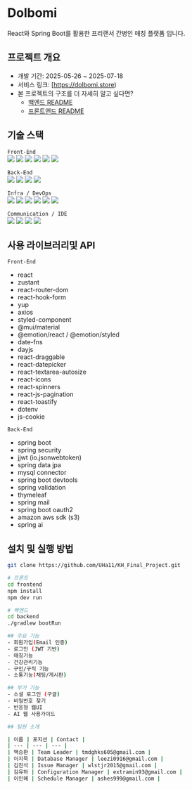 # Dolbomi
React와 Spring Boot를 활용한 프리랜서 간병인 매칭 플랫폼 입니다.

## 프로젝트 개요
- 개발 기간: 2025-05-26 ~ 2025-07-18
- 서비스 링크: [https://dolbomi.store)
- 본 프로젝트의 구조를 더 자세히 알고 싶다면?
  - [백엔드 README](./BACK.md)
  - [프론트엔드 README](./FRONT.md)

## 기술 스택

`Front-End`  
<img src="https://img.shields.io/badge/React-61DAFB?style=flat-square&logo=react&logoColor=white"/>
<img src="https://img.shields.io/badge/Vite-646CFF?style=flat-square&logo=vite&logoColor=white"/>
<img src="https://img.shields.io/badge/styled--components-DB7093?style=flat-square&logo=styled-components&logoColor=white"/>
<img src="https://img.shields.io/badge/React%20Router-CA4245?style=flat-square&logo=reactrouter&logoColor=white"/>
<img src="https://img.shields.io/badge/Zustand-000000?style=flat-square&logoColor=white"/>
<img src="https://img.shields.io/badge/Axios-5A29E4?style=flat-square&logo=axios&logoColor=white"/>

`Back-End`  
<img src="https://img.shields.io/badge/Java-007396?style=flat-square&logo=openjdk&logoColor=white"/>
<img src="https://img.shields.io/badge/Spring%20Boot-6DB33F?style=flat-square&logo=springboot&logoColor=white"/>
<img src="https://img.shields.io/badge/Spring%20Data%20JPA-007396?style=flat-square&logo=hibernate&logoColor=white"/>
<img src="https://img.shields.io/badge/Spring%20Security-6DB33F?style=flat-square&logo=springsecurity&logoColor=white"/>

`Infra / DevOps`  
<img src="https://img.shields.io/badge/MySQL-4479A1?style=flat-square&logo=mysql&logoColor=white"/>
<img src="https://img.shields.io/badge/Tomcat-F8DC75?style=flat-square&logo=apachetomcat&logoColor=black"/>
<img src="https://img.shields.io/badge/AWS%20EC2-FF9900?style=flat-square&logo=amazonec2&logoColor=white"/>
<img src="https://img.shields.io/badge/AWS%20S3-569A31?style=flat-square&logo=amazons3&logoColor=white"/>
<img src="https://img.shields.io/badge/CloudFront-FF9900?style=flat-square&logo=amazoncloudfront&logoColor=white"/>
<img src="https://img.shields.io/badge/AWS%20RDS-527FFF?style=flat-square&logo=amazonrds&logoColor=white"/>

`Communication / IDE`  
<img src="https://img.shields.io/badge/GitHub-181717?style=flat-square&logo=github&logoColor=white"/>
<img src="https://img.shields.io/badge/Trello-0052CC?style=flat-square&logo=trello&logoColor=white"/>
<img src="https://img.shields.io/badge/VSCode-007ACC?style=flat-square&logo=visualstudiocode&logoColor=white"/>
<img src="https://img.shields.io/badge/IntelliJ%20IDEA-000000?style=flat-square&logo=intellijidea&logoColor=white"/>


## 사용 라이브러리및 API
`Front-End`
- react
- zustant
- react-router-dom
- react-hook-form
- yup
- axios
- styled-component
- @mui/material
- @emotion/react / @emotion/styled
- date-fns
- dayjs
- react-draggable
- react-datepicker
- react-textarea-autosize
- react-icons
- react-spinners
- react-js-pagination
- react-toastify
- dotenv
- js-cookie

`Back-End`
- spring boot  
- spring security  
- jjwt (io.jsonwebtoken)  
- spring data jpa  
- mysql connector  
- spring boot devtools  
- spring validation  
- thymeleaf  
- spring mail  
- spring boot oauth2  
- amazon aws sdk (s3)  
- spring ai  

## 설치 및 실행 방법
```bash
git clone https://github.com/UHa11/KH_Final_Project.git

# 프론트
cd frontend
npm install
npm dev run

# 백엔드
cd backend
./gradlew bootRun

## 주요 기능
- 회원가입(Email 인증)
- 로그인 (JWT 기반)
- 매칭기능
- 건강관리기능
- 구인/구직 기능
- 소통기능(채팅/게시판)

## 부가 기능
- 소셜 로그인 (구글)
- 비밀번호 찾기
- 반응형 웹UI
- AI 웹 사용가이드

## 팀원 소개

| 이름 | 포지션 | Contact |
| --- | --- | --- |
| 백승환 | Team Leader | tmdghks605@gmail.com |
| 이지묵 | Database Manager | leezi0916@gmail.com |
| 김진석 | Issue Manager | wlstjr2015@gmail.com |
| 김유하 | Configuration Manager | extramin93@gmail.com |
| 이인혜 | Schedule Manager | ashes999@gmail.com |
